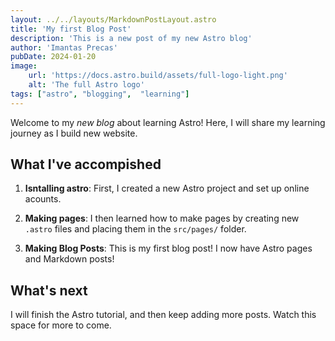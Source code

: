 ```yaml
---
layout: ../../layouts/MarkdownPostLayout.astro
title: 'My first Blog Post'
description: 'This is a new post of my new Astro blog'
author: 'Imantas Precas'
pubDate: 2024-01-20
image: 
    url: 'https://docs.astro.build/assets/full-logo-light.png'
    alt: 'The full Astro logo'
tags: ["astro", "blogging",  "learning"]
---
```




Welcome to my _new blog_ about learning Astro! Here, I will share my learning journey as I build new website.

## What I've accompished

1. **Isntalling astro**: First, I created a new Astro project and set up online acounts.
2. **Making pages**:  I then learned how to make pages by creating new `.astro` files and placing them in the `src/pages/` folder.

3. **Making Blog Posts**: This is my first blog post! I now have Astro pages and Markdown posts!

## What's next

I will finish the Astro tutorial, and then keep adding more posts. Watch this space for more to come.